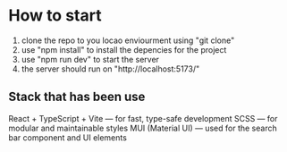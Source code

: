 # How to start

1. clone the repo to you locao enviourment using "git clone"
2. use "npm install" to install the depencies for the project
3. use "npm run dev" to start the server
4. the server should run on "http://localhost:5173/"

## Stack that has been use

React + TypeScript + Vite — for fast, type-safe development
SCSS — for modular and maintainable styles
MUI (Material UI) — used for the search bar component and UI elements
